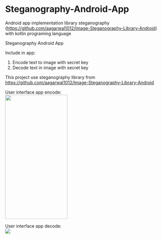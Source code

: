 # Steganography-Android-App
Android app implementation library steganography (https://github.com/aagarwal1012/Image-Steganography-Library-Android) with kotlin programing language

Steganography Android App

Include in app:

1. Encode text to image with secret key
2. Decode text in image with secret key

This project use steganography library from https://github.com/aagarwal1012/Image-Steganography-Library-Android

User interface app encode:
<br>
<img src="https://github.com/v1ncenalv1n/Steganography-Android-App/blob/master/Image/Hnet-image1.gif" width="200" height="400" />

User interface app decode:
<br>
![](Image/Hnet-image.gif)
